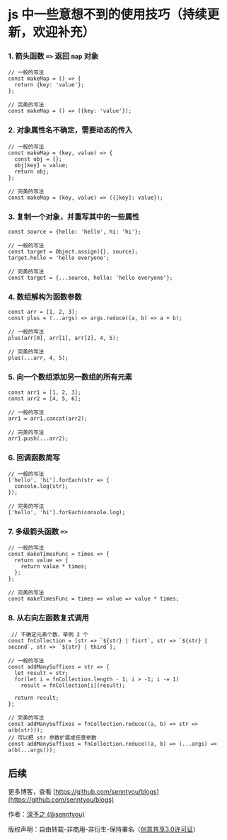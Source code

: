 # js 中一些意想不到的使用技巧（持续更新，欢迎补充）

### 1. 箭头函数 `=>` 返回 `map` 对象

```
// 一般的写法
const makeMap = () => {
  return {key: 'value'};
};

// 完美的写法
const makeMap = () => ({key: 'value'});
```

### 2. 对象属性名不确定，需要动态的传入

```
// 一般的写法
const makeMap = (key, value) => {
  const obj = {};
  obj[key] = value;
  return obj;
};

// 完美的写法
const makeMap = (key, value) => ({[key]: value});
```

### 3. 复制一个对象，并重写其中的一些属性

```
const source = {hello: 'hello', hi: 'hi'};

// 一般的写法
const target = Object.assign({}, source);
target.hello = 'hello everyone';

// 完美的写法
const target = {...source, hello: 'hello everyone'};
```

### 4. 数组解构为函数参数

```
const arr = [1, 2, 3];
const plus = (...args) => args.reduce((a, b) => a + b);

// 一般的写法
plus(arr[0], arr[1], arr[2], 4, 5);

// 完美的写法
plus(...arr, 4, 5);
```

### 5. 向一个数组添加另一数组的所有元素

```
const arr1 = [1, 2, 3];
const arr2 = [4, 5, 6];

// 一般的写法
arr1 = arr1.concat(arr2);

// 完美的写法
arr1.push(...arr2);
```

### 6. 回调函数简写

```
// 一般的写法
['hello', 'hi'].forEach(str => {
  console.log(str);
});

// 完美的写法
['hello', 'hi'].forEach(console.log);
```

### 7. 多级箭头函数 `=>` 

```
// 一般的写法
const makeTimesFunc = times => {
  return value => {
    return value * times;
  };
};

// 完美的写法
const makeTimesFunc = times => value => value * times;
```

### 8. 从右向左函数复式调用

```
 // 不确定元素个数，举例 3 个
const fnCollection = [str => `${str} | fisrt`, str => `${str} | second`, str => `${str} | third`];

// 一般的写法
const addManySuffixes = str => {
  let result = str;
  for(let i = fnCollection.length - 1; i > -1; i -= 1) 
    result = fnCollection[i](result);
  
  return result; 
};

// 完美的写法
const addManySuffixes = fnCollection.reduce((a, b) => str => a(b(str)));
// 可以把 str 参数扩展成任意参数
const addManySuffixes = fnCollection.reduce((a, b) => (...args) => a(b(...args)));
```

## 后续

更多博客，查看 [https://github.com/senntyou/blogs](https://github.com/senntyou/blogs)

作者：[深予之 (@senntyou)](https://github.com/senntyou)

版权声明：自由转载-非商用-非衍生-保持署名（[创意共享3.0许可证](https://creativecommons.org/licenses/by-nc-nd/3.0/deed.zh)）
